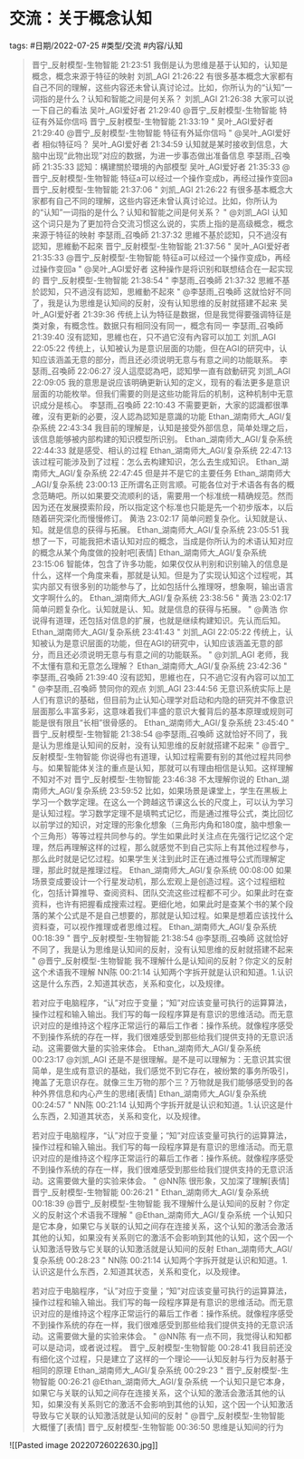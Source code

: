 # 交流：关于概念认知


tags: #日期/2022-07-25 #类型/交流 #内容/认知  

> 晋宁_反射模型-生物智能  21:23:51
我倒是认为思维是基于认知的，认知是概念，概念来源于特征的映射
刘凯_AGI  21:26:22
有很多基本概念大家都有自己不同的理解，这些内容还未曾认真讨论过。比如，你所认为的“认知”一词指的是什么？认知和智能之间是何关系？
刘凯_AGI  21:26:38
大家可以说一下自己的看法
吴叶_AGI爱好者  21:29:40
@晋宁_反射模型-生物智能 特征有外延你信吗
晋宁_反射模型-生物智能  21:33:19
" 吴叶_AGI爱好者 21:29:40
@晋宁_反射模型-生物智能 特征有外延你信吗 "
@吴叶_AGI爱好者 相似特征吗？
吴叶_AGI爱好者  21:34:59
认知就是某时接收到信息，大脑中出现“此物出现”对应的数据，为进一步事态做出准备信息
李瑟雨_召喚師  21:35:33
認知：構建關於環境的內部模型
吴叶_AGI爱好者  21:35:33
@晋宁_反射模型-生物智能 特征a可以经过一个操作变成b，再经过操作变回a
晋宁_反射模型-生物智能  21:37:06
" 刘凯_AGI 21:26:22
有很多基本概念大家都有自己不同的理解，这些内容还未曾认真讨论过。比如，你所认为的“认知”一词指的是什么？认知和智能之间是何关系？ "
@刘凯_AGI 认知这个词只是为了更加符合交流习惯这么说的，实质上指的是高级概念，概念来源于特征的映射
李瑟雨_召喚師  21:37:32
思維不基於認知，只不過沒有認知，思維動不起來
晋宁_反射模型-生物智能  21:37:56
" 吴叶_AGI爱好者 21:35:33
@晋宁_反射模型-生物智能 特征a可以经过一个操作变成b，再经过操作变回a "
@吴叶_AGI爱好者 这种操作是将识别和联想结合在一起实现的
晋宁_反射模型-生物智能  21:38:54
" 李瑟雨_召喚師 21:37:32
思維不基於認知，只不過沒有認知，思維動不起來 "
@李瑟雨_召喚師 这就恰好不同了，我是认为思维是认知间的反射，没有认知思维的反射就搭建不起来
吴叶_AGI爱好者  21:39:36
传统上认为特征是数据，但是我觉得要强调特征是类对象，有概念性。数据只有相同没有同一，概念有同一
李瑟雨_召喚師  21:39:40
沒有認知，思維也在，只不過它沒有內容可以加工
刘凯_AGI  22:05:22
传统上，认知被认为是意识层面的功能，但在AGI的研究中，认知应该涵盖无意的部分，而且还必须说明无意与有意之间的功能联系。
李瑟雨_召喚師  22:06:27
沒人這麼認為吧，認知學一直有啟動研究
刘凯_AGI  22:09:05
我的意思是说应该明确更新认知的定义，现有的看法更多是意识层面的功能枚举。但我们需要的则是这些功能背后的机制，这种机制中无意识成分是核心。
李瑟雨_召喚師  22:10:43
不需要更新，大家的認識都很準確，沒有更新的必要，沒人認為認知是意識的功能
Ethan_湖南师大_AGI/复杂系统  22:43:34
我目前的理解是，认知是接受外部信息，简单处理之后，该信息能够被内部构建的知识模型所识别。
Ethan_湖南师大_AGI/复杂系统  22:44:33
就是感受、相认的过程
Ethan_湖南师大_AGI/复杂系统  22:47:13
该过程可能涉及到了过程：怎么去构建知识，怎么去生成知识。
Ethan_湖南师大_AGI/复杂系统  22:47:45
但是并不是它的主要任务
Ethan_湖南师大_AGI/复杂系统  23:00:13
正所谓名正则言顺。可能各位对于术语各有各的概念范畴吧。所以如果要交流顺利的话，需要用一个标准统一精确规范。然而因为还在发展摸索阶段，所以指定这个标准也只能是先一个初步版本，以后随着研究深化而慢慢修订。
黄浩  23:02:17
简单问题复杂化。认知就是认、知。就是信息的获得与拓展。
Ethan_湖南师大_AGI/复杂系统  23:05:51
我想了一下，可能我把术语认知对应的概念，当成是你所认为的术语认知对应的概念从某个角度做的投射吧[表情]
Ethan_湖南师大_AGI/复杂系统  23:15:06
智能体，包含了许多功能，如果仅仅从判别和识别输入的信息是什么，这样一个角度来看，那就是认知。但是为了实现认知这个过程呢，其实内部又有很多别的功能参与了，比如包括什么推理呀，想象啊，输出语言文字啊什么的。
Ethan_湖南师大_AGI/复杂系统  23:38:56
" 黄浩 23:02:17
简单问题复杂化。认知就是认、知。就是信息的获得与拓展。 "
@黄浩 你说得有道理，还包括对信息的扩展，也就是继续构建知识。先认而后知。
Ethan_湖南师大_AGI/复杂系统  23:41:43
" 刘凯_AGI 22:05:22
传统上，认知被认为是意识层面的功能，但在AGI的研究中，认知应该涵盖无意的部分，而且还必须说明无意与有意之间的功能联系。 "
@刘凯_AGI 老师，我不太懂有意和无意怎么理解？
Ethan_湖南师大_AGI/复杂系统  23:42:36
" 李瑟雨_召喚師 21:39:40
沒有認知，思維也在，只不過它沒有內容可以加工 "
@李瑟雨_召喚師 赞同你的观点
刘凯_AGI  23:44:56
无意识系统实际上是人们有意识的基础，但目前为止认知心理学对启动和内隐的研究并不像意识层面那么丰富多彩，这意味着我们丰盛的意识大餐背后的基本原理或规则可能是很有限且“长相”很骨感的。
Ethan_湖南师大_AGI/复杂系统  23:45:40
" 晋宁_反射模型-生物智能 21:38:54
@李瑟雨_召喚師 这就恰好不同了，我是认为思维是认知间的反射，没有认知思维的反射就搭建不起来 "
@晋宁_反射模型-生物智能 你说得也有道理，认知过程需要有别的其他过程共同参与。如果智能体关注的重点是认知，那就可以有理由相信是认知。这样理解不知对不对
晋宁_反射模型-生物智能  23:46:38
不太理解你说的
Ethan_湖南师大_AGI/复杂系统  23:59:52
比如，如果场景是课堂上，学生在黑板上学习一个数学定理。在这么一个跨越这节课这么长的尺度上，可以认为学习是认知过程。学习数学定理不是填鸭式记忆，而是通过推导公式，类比回忆以前学过的知识，对定理的形象化想象（三角形内角和180度，脑中想象一个三角形）等等过程共同参与的。学生如果此时关注点在先强行记忆这个定理，然后再理解这样的过程，那么就感觉不到自己实际上有其他过程参与，那么此时就是记忆过程。如果学生关注到此时正在通过推导公式而理解定理，那此时就是推理过程。
Ethan_湖南师大_AGI/复杂系统  00:08:00
如果场景变成要设计一个行星发动机，那么宏观上是创造过程。这个过程细粒化，包括计算推导、查阅资料、团队交流这些过程都不可少。如果此时在查资料，也许有把握看成搜索过程。更细化地，如果此时是查某个书的某个段落的某个公式是不是自己想要的，那就是认知过程。如果是想着应该找什么资料查，可以视作推理或者思维过程。
Ethan_湖南师大_AGI/复杂系统  00:18:39
" 晋宁_反射模型-生物智能 21:38:54
@李瑟雨_召喚師 这就恰好不同了，我是认为思维是认知间的反射，没有认知思维的反射就搭建不起来 "
@晋宁_反射模型-生物智能 我不理解什么是认知间的反射？你定义的反射这个术语我不理解
NN陈  00:21:14
认知两个字拆开就是认识和知道。1.认识这是什么东西，2.知道其状态，关系和变化，以及规律。
> 
> 若对应于电脑程序，“认”对应于变量；“知”对应该变量可执行的运算算法，操作过程和输入输出。我们写的每一段程序算是有意识的思维活动。而无意识对应的是维持这个程序正常运行的幕后工作者：操作系统。就像程序感受不到操作系统的存在一样，我们很难感受到那些给我们提供支持的无意识活动。这需要做大量的实验来体会。
> Ethan_湖南师大_AGI/复杂系统  00:23:17
> @刘凯_AGI 还是不是很理解。是不是可以理解为：无意识其实很简单，是生成有意识的基础，我们感觉不到它存在，被纷繁的事务所吸引，掩盖了无意识存在。就像三生万物的那个三？万物就是我们能够感受到的各种外界信息和内心产生的思绪[表情]
> Ethan_湖南师大_AGI/复杂系统  00:24:57
> " NN陈 00:21:14
> 认知两个字拆开就是认识和知道。1.认识这是什么东西，2.知道其状态，关系和变化，以及规律。
> 
> 若对应于电脑程序，“认”对应于变量；“知”对应该变量可执行的运算算法，操作过程和输入输出。我们写的每一段程序算是有意识的思维活动。而无意识对应的是维持这个程序正常运行的幕后工作者：操作系统。就像程序感受不到操作系统的存在一样，我们很难感受到那些给我们提供支持的无意识活动。这需要做大量的实验来体会。 "
> @NN陈 很形象，又加深了理解[表情]
> 晋宁_反射模型-生物智能  00:26:21
> " Ethan_湖南师大_AGI/复杂系统 00:18:39
> @晋宁_反射模型-生物智能 我不理解什么是认知间的反射？你定义的反射这个术语我不理解 "
> @Ethan_湖南师大_AGI/复杂系统 一个认知只是它本身，如果它与关联的认知之间存在连接关系，这个认知的激活会激活其他的认知，如果没有关系则它的激活不会影响到其他的认知，这个因一个认知激活导致与它关联的认知激活就是认知间的反射
> Ethan_湖南师大_AGI/复杂系统  00:28:23
> " NN陈 00:21:14
> 认知两个字拆开就是认识和知道。1.认识这是什么东西，2.知道其状态，关系和变化，以及规律。
> 
> 若对应于电脑程序，“认”对应于变量；“知”对应该变量可执行的运算算法，操作过程和输入输出。我们写的每一段程序算是有意识的思维活动。而无意识对应的是维持这个程序正常运行的幕后工作者：操作系统。就像程序感受不到操作系统的存在一样，我们很难感受到那些给我们提供支持的无意识活动。这需要做大量的实验来体会。 "
> @NN陈 有一点不同，我觉得认和知都可以是动词，或者说过程。
> 晋宁_反射模型-生物智能  00:28:41
> 我目前还没有细化这个过程，只是建立了这样的一个理论——认知反射与行为反射基于相同的原理
> Ethan_湖南师大_AGI/复杂系统  00:29:23
> " 晋宁_反射模型-生物智能 00:26:21
> @Ethan_湖南师大_AGI/复杂系统 一个认知只是它本身，如果它与关联的认知之间存在连接关系，这个认知的激活会激活其他的认知，如果没有关系则它的激活不会影响到其他的认知，这个因一个认知激活导致与它关联的认知激活就是认知间的反射 "
> @晋宁_反射模型-生物智能 大概懂了[表情]
> 晋宁_反射模型-生物智能  00:36:50
> 思维是认知间的行为



![[Pasted image 20220726022630.jpg]]